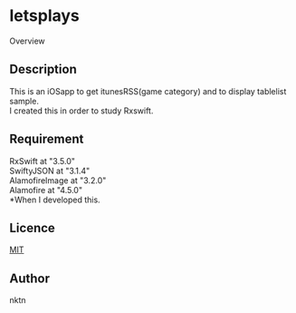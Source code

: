 letsplays
====

Overview

## Description
This is an iOSapp to get itunesRSS(game category) and to display tablelist sample.  
I created this in order to study Rxswift.  

## Requirement
RxSwift at "3.5.0"  
SwiftyJSON at "3.1.4"  
AlamofireImage at "3.2.0"  
Alamofire at "4.5.0"  
*When I developed this.  

## Licence
[MIT](https://github.com/tcnksm/tool/blob/master/LICENCE)

## Author
nktn
